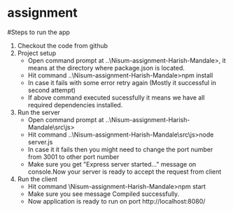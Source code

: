 # assignment
#Steps to run the app
1. Checkout the code from github
2. Project setup
   - Open command prompt at ..\Nisum-assignment-Harish-Mandale>, it means at the directory where package.json is located.
   - Hit command ..\Nisum-assignment-Harish-Mandale>npm install
   - In case it fails with some error retry again (Mostly it successful in second attempt)
   - If above command executed sucessfully it means we have all required dependencies installed.
2. Run the server
   - Open command prompt at ..\Nisum-assignment-Harish-Mandale\src\js>
   - Hit command ..\Nisum-assignment-Harish-Mandale\src\js>node server.js
   - In case it it fails then you might need to change the port number from 3001 to other port number
   - Make sure you get "Express server started..." message on console.Now your server is ready to accept the request from client
3. Run the client
   - Hit command \Nisum-assignment-Harish-Mandale>npm start
   - Make sure you see message Compiled successfully.
   - Now application is ready to run on port http://localhost:8080/
